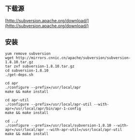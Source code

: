 ## 下载源
[http://subversion.apache.org/download/](http://subversion.apache.org/download/)

## 安装
```shell
yum remove subversion
wget http://mirrors.cnnic.cn/apache/subversion/subversion-1.8.10.tar.gz
tar zxf subversion-1.8.10.tar.gz
cd subversion-1.8.10
./get-deps.sh

cd apr
./configure --prefix=/usr/local/apr
make && make install

cd apr-util
./configure --prefix=/usr/local/apr-util --with-apr=/usr/local/apr/bin/apr-1-config
make && make install

cd ../
./configure --prefix=/usr/local/subversion-1.8.10 --with-apr=/usr/local/apr --with-apr-util=/usr/local/apr-util
make && make install
```